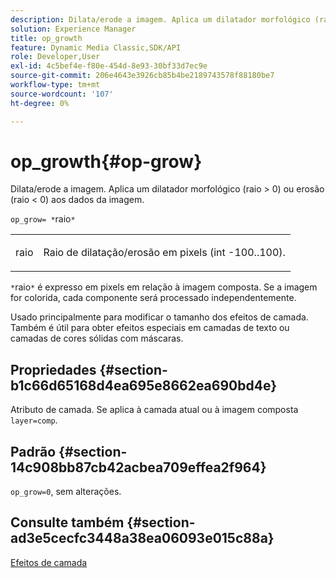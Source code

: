 ```yaml
---
description: Dilata/erode a imagem. Aplica um dilatador morfológico (raio > 0) ou erosão (raio < 0) aos dados da imagem.
solution: Experience Manager
title: op_growth
feature: Dynamic Media Classic,SDK/API
role: Developer,User
exl-id: 4c5bef4e-f80e-454d-8e93-30bf33d7ec9e
source-git-commit: 206e4643e3926cb85b4be2189743578f88180be7
workflow-type: tm+mt
source-wordcount: '107'
ht-degree: 0%

---
```


# op_growth{#op-grow}

Dilata/erode a imagem. Aplica um dilatador morfológico (raio > 0) ou erosão (raio &lt; 0) aos dados da imagem.

`op_grow= *`raio`*`

<table id="simpletable_3BAA4523D29E447FA7A4C9009B3E8344"> 
 <tr class="strow"> 
  <td class="stentry"> <p><span class="codeph"><span class="varname"> raio</span></span> </p> </td> 
  <td class="stentry"> <p>Raio de dilatação/erosão em pixels (int -100..100). </p></td> 
 </tr> 
</table>

`*`raio`*` é expresso em pixels em relação à imagem composta. Se a imagem for colorida, cada componente será processado independentemente.

Usado principalmente para modificar o tamanho dos efeitos de camada. Também é útil para obter efeitos especiais em camadas de texto ou camadas de cores sólidas com máscaras.

## Propriedades {#section-b1c66d65168d4ea695e8662ea690bd4e}

Atributo de camada. Se aplica à camada atual ou à imagem composta `layer=comp`.

## Padrão {#section-14c908bb87cb42acbea709effea2f964}

`op_grow=0`, sem alterações.

## Consulte também {#section-ad3e5cecfc3448a38ea06093e015c88a}

[Efeitos de camada](../../../../../is-api/http-ref/image-serving-api-ref/c-http-protocol-reference/c-syntax-and-features/r-layer-effects.md#reference-82a6b5311b3d4471ad2799adb3b2201c)
